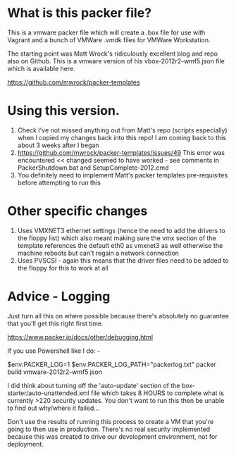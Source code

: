 # What is this packer file?

This is a vmware packer file which will create a .box file for use with Vagrant and a bunch of VMWare .vmdk files for VMWare Workstation.

The starting point was Matt Wrock's ridiculously excellent blog and repo also on Github. This is a vmware version of his vbox-2012r2-wmf5.json file which is available here.

https://github.com/mwrock/packer-templates

# Using this version. 

1. Check I've not missed anything out from Matt's repo (scripts especially) when I copied my changes back into this repo! I am coming back to this about 3 weeks after I began
2. https://github.com/mwrock/packer-templates/issues/49 This error was encountered << changed seemed to have worked - see comments in PackerShutdown.bat and SetupComplete-2012.cmd
3. You definitely need to implement Matt's packer templates pre-requisites before attempting to run this

# Other specific changes  

1. Uses VMXNET3 ethernet settings (hence the need to add the drivers to the floppy list) which also meant making sure the vmx section of the template references the default eth0 as vmxnet3 as well otherwise the machine reboots but can't regain a network connection
2. Uses PVSCSI - again this means that the driver files need to be added to the floppy for this to work at all

# Advice - Logging

Just turn all this on where possible because there's absolutely no guarantee that you'll get this right first time. 

https://www.packer.io/docs/other/debugging.html

If you use Powershell like I do: -

$env:PACKER_LOG=1
$env:PACKER_LOG_PATH="packerlog.txt"
packer build vmware-2012r2-wmf5.json

I did think about turning off the 'auto-update' section of the box-starter/auto-unattended.xml file which takes 8 HOURS to complete what is currently >220 security updates. You don't want to run this then be unable to find out why/where it failed... 

Don't use the results of running this process to create a VM that you're going to then use in production. There's no real security implemented because this was created to drive our development environment, not for deployment.
